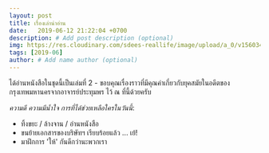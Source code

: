 ```yaml
---
layout: post
title: เรื่องเล่าน่าอ่าน
date:   2019-06-12 21:22:04 +0700
description: # Add post description (optional)
img: https://res.cloudinary.com/sdees-reallife/image/upload/a_0/v1560349213/IMG_25620612_211222.jpg # Add image post (optional)
tags: [2019-06]
author: # Add name author (optional)
---
```


ได้อ่านหนังสือในชุดนี้เป็นเล่มที่ 2 - ขอบคุณเรื่องราวที่มีคุณค่าเกี่ยวกับยุคสมัยในอดีตของกรุงเทพมหานครจากอาจารย์ประทุมพร ไว้ ณ ที่นี้ด้วยครับ <i class="fa fa-child" style="color:plum"></i>

*ความดี ความมีน้ำใจ การที่ได้ช่วยเหลือใครในวันนี้*:
- ทิ้งขยะ / ล้างจาน / อ่านหนังสือ
- ขนย้ายเอกสารของบริษัทฯ เรียบร้อยแล้ว ... เย้!
- มาฝึกการ 'ให้' กันดีกว่านะพวกเรา
